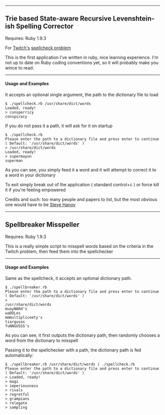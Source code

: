 - - -

## Trie based State-aware Recursive Levenshtein-ish Spelling Corrector

Requires: Ruby 1.9.3

For [Twitch's](http://twitch.tv) [spellcheck problem](http://www.twitch.tv/problems/spellcheck)

This is the first application I've written in ruby, nice learning experience.
I'm not up to date on Ruby coding conventions yet, so it will probably make you wince to read.

- - -

#### Usage and Examples

It accepts an optional single argument, the path to the dictionary file to load

```
$ ./spellcheck.rb /usr/share/dict/words
Loaded, ready!
> cunsperricy
conspiracy
```

If you do not pass it a path, it will ask for it on startup

```
$ ./spellcheck.rb
Please enter the path to a dictionary file and press enter to continue
( Default: '/usr/share/dict/words' )
> /usr/share/dict/words
Loaded, ready!
> supermayun
superman
```

As you can see, you simply feed it a word and it will attempt to correct it to a word in your dictionary

To exit simply break out of the application ( standard control+c ) or force kill it if you're feeling empowered

Credits and such: too many people and papers to list, but the most obvious one would have to be [Steve Hanov](http://stevehanov.ca)

- - -

## Spellbreaker Misspeller

Requires: Ruby 1.9.3

This is a really simple script to misspell words based on the criteria in the Twitch problem, then feed them into the spellchecker

- - -

#### Usage and Examples

Same as the spellcheck, it accepts an optional dictionary path.

```
$ ./spellbreaker.rb
Please enter the path to a dictionary file and press enter to continue
( Default: '/usr/share/dict/words' )
>
/usr/share/dict/words
muayNARd's
waDDLes
mmmultipliceety's
tiargusas
fuNNGUSSS's
```
As you can see, it first outputs the dictionary path, then randomly chooses a word from the dictionary to misspell

Passing it to the spellchecker with a path, the dictionary path is fed automatically:

```
$ ./spellbreaker.rb /usr/share/dict/words | ./spellcheck.rb
Please enter the path to a dictionary file and press enter to continue
( Default: '/usr/share/dict/words' )
> Loaded, ready!
> magi
> imperiousness
> rivals
> regretful
> grampians
> relegate
> sampling
```
